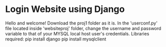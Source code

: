 # Login Website using Django
Hello and welcome!
Download the proj1 folder as it is.
In the 'userconf.py' file located inside 'websiteproj' folder, change the username and password variable to that of your MYSQL local host user's credentials.
Libraries required:
  pip install django
  pip install mysqlclient
